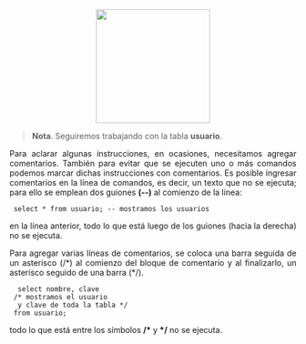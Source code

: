 <div align="justify">

<div align="center">
<img src="https://luciamonterorodriguez.com/wp-content/uploads/2021/03/computer-1331579_640.png" width="200px"/>
</div>

> __Nota__. Seguiremos trabajando con la tabla __usuario__.

Para aclarar algunas instrucciones, en ocasiones, necesitamos agregar comentarios. También para evitar que se ejecuten uno o más comandos podemos marcar dichas instrucciones con comentarios.
Es posible ingresar comentarios en la línea de comandos, es decir, un texto que no se ejecuta; para ello se emplean dos guiones __(--)__ al comienzo de la línea:

`````
 select * from usuario; -- mostramos los usuarios
``````

en la línea anterior, todo lo que está luego de los guiones (hacia la derecha) no se ejecuta.

Para agregar varias líneas de comentarios, se coloca una barra seguida de un asterisco (/\*) al comienzo del bloque de comentario y al finalizarlo, un asterisco seguido de una barra (\*/).

`````
  select nombre, clave 
 /* mostramos el usuario
  y clave de toda la tabla */
 from usuario;
 `````

 todo lo que está entre los símbolos __/\*__ y __\*/__ no se ejecuta.

</div>